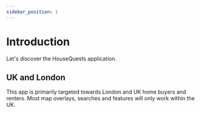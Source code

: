 ```yaml
---
sidebar_position: 1
---
```


# Introduction

Let's discover the HouseQuests application.

## UK and London

This app is primarily targeted towards London and UK home buyers and renters. Most map overlays, searches and features will only work within the UK.

